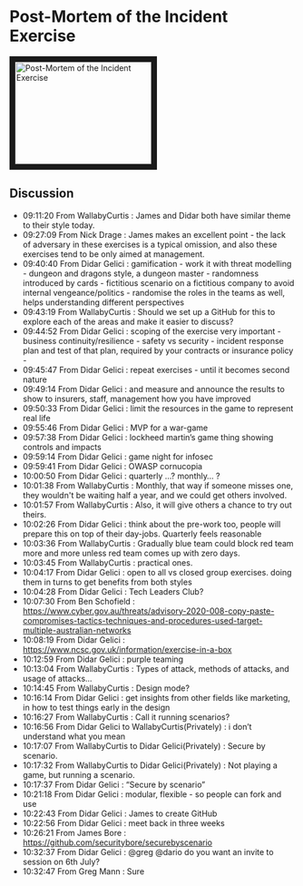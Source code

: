 # Post-Mortem of the Incident Exercise
<a href="http://www.youtube.com/watch?feature=player_embedded&v=YB5nYhHORvI
" target="_blank"><img src="http://img.youtube.com/vi/YB5nYhHORvI/0.jpg" 
alt="Post-Mortem of the Incident Exercise" width="240" height="180" border="10" /></a>

## Discussion
- 09:11:20	 From  WallabyCurtis : James and Didar both have similar theme to their style today.
- 09:27:09	 From  Nick Drage : James makes an excellent point - the lack of adversary in these exercises is a typical omission, and also these exercises tend to be only aimed at management.
- 09:40:40	 From  Didar Gelici : gamification - work it with threat modelling - dungeon and dragons style, a dungeon master - randomness introduced by cards - fictitious  scenario on a fictitious company to avoid internal vengeance/politics -  randomise the roles in the teams as well, helps understanding different perspectives
- 09:43:19	 From  WallabyCurtis : Should we set up a GitHub for this to explore each of the areas and make it easier to discuss?
- 09:44:52	 From  Didar Gelici : scoping of the exercise very important - business continuity/resilience - safety vs security - incident response plan and test of that plan, required by your contracts or insurance policy -
- 09:45:47	 From  Didar Gelici : repeat exercises - until it becomes second nature
- 09:49:14	 From  Didar Gelici : and measure and announce the results to show to insurers, staff, management how you have improved
- 09:50:33	 From  Didar Gelici : limit the resources in the game to represent real life
- 09:55:46	 From  Didar Gelici : MVP for a war-game
- 09:57:38	 From  Didar Gelici : lockheed martin’s game thing showing controls and impacts
- 09:59:14	 From  Didar Gelici : game night for infosec
- 09:59:41	 From  Didar Gelici : OWASP cornucopia
- 10:00:50	 From  Didar Gelici : quarterly …?   monthly… ?
- 10:01:38	 From  WallabyCurtis : Monthly, that way if someone misses one, they wouldn't be waiting half a year, and we could get others involved.
- 10:01:57	 From  WallabyCurtis : Also, it will give others a chance to try out theirs.
- 10:02:26	 From  Didar Gelici : think about the pre-work too, people will prepare this on top of their day-jobs. Quarterly feels reasonable
- 10:03:36	 From  WallabyCurtis : Gradually blue team could block red team more and more unless red team comes up with zero days.
- 10:03:45	 From  WallabyCurtis : practical ones.
- 10:04:17	 From  Didar Gelici : open to all vs closed group exercises.  doing them in turns to get benefits from both styles
- 10:04:28	 From  Didar Gelici : Tech Leaders Club?
- 10:07:30	 From  Ben Schofield : https://www.cyber.gov.au/threats/advisory-2020-008-copy-paste-compromises-tactics-techniques-and-procedures-used-target-multiple-australian-networks
- 10:08:19	 From  Didar Gelici : https://www.ncsc.gov.uk/information/exercise-in-a-box
- 10:12:59	 From  Didar Gelici : purple teaming
- 10:13:04	 From  WallabyCurtis : Types of attack, methods of attacks, and usage of attacks...
- 10:14:45	 From  WallabyCurtis : Design mode?
- 10:16:14	 From  Didar Gelici : get insights from other fields like marketing, in how to test things early in the design
- 10:16:27	 From  WallabyCurtis : Call it running scenarios?
- 10:16:56	 From  Didar Gelici  to  WallabyCurtis(Privately) : i don’t understand what you mean
- 10:17:07	 From  WallabyCurtis  to  Didar Gelici(Privately) : Secure by scenario.
- 10:17:32	 From  WallabyCurtis  to  Didar Gelici(Privately) : Not playing a game, but running a scenario.
- 10:17:37	 From  Didar Gelici : “Secure by scenario”
- 10:21:18	 From  Didar Gelici : modular, flexible - so people can fork and use
- 10:22:43	 From  Didar Gelici : James to create GitHub
- 10:22:56	 From  Didar Gelici : meet back in three weeks
- 10:26:21	 From  James Bore : https://github.com/securitybore/securebyscenario
- 10:32:37	 From  Didar Gelici : @greg @dario do you want an invite to session on 6th July?
- 10:32:47	 From  Greg Mann : Sure
